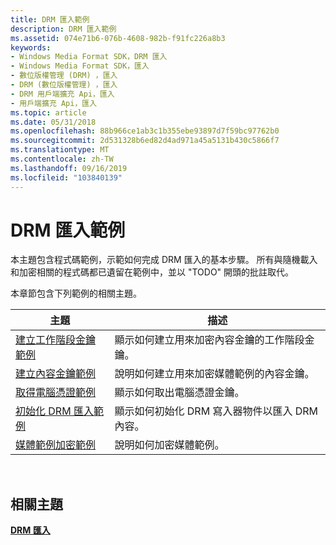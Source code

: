 ```yaml
---
title: DRM 匯入範例
description: DRM 匯入範例
ms.assetid: 074e71b6-076b-4608-982b-f91fc226a8b3
keywords:
- Windows Media Format SDK，DRM 匯入
- Windows Media Format SDK，匯入
- 數位版權管理 (DRM) ，匯入
- DRM (數位版權管理) ，匯入
- DRM 用戶端擴充 Api，匯入
- 用戶端擴充 Api，匯入
ms.topic: article
ms.date: 05/31/2018
ms.openlocfilehash: 88b966ce1ab3c1b355ebe93897d7f59bc97762b0
ms.sourcegitcommit: 2d531328b6ed82d4ad971a45a5131b430c5866f7
ms.translationtype: MT
ms.contentlocale: zh-TW
ms.lasthandoff: 09/16/2019
ms.locfileid: "103840139"
---
```

# <a name="drm-import-examples"></a>DRM 匯入範例

本主題包含程式碼範例，示範如何完成 DRM 匯入的基本步驟。 所有與隨機載入和加密相關的程式碼都已遺留在範例中，並以 "TODO" 開頭的批註取代。

本章節包含下列範例的相關主題。



| 主題                                                                  | 描述                                                            |
|------------------------------------------------------------------------|------------------------------------------------------------------------|
| [建立工作階段金鑰範例](create-session-key-example.md)           | 顯示如何建立用來加密內容金鑰的工作階段金鑰。      |
| [建立內容金鑰範例](create-content-key-example.md)           | 說明如何建立用來加密媒體範例的內容金鑰。        |
| [取得電腦憑證範例](get-machine-certificate-example.md) | 顯示如何取出電腦憑證金鑰。                     |
| [初始化 DRM 匯入範例](initialize-drm-import-example.md)     | 顯示如何初始化 DRM 寫入器物件以匯入 DRM 內容。 |
| [媒體範例加密範例](media-sample-encryption-example.md) | 說明如何加密媒體範例。                                    |



 

## <a name="related-topics"></a>相關主題

<dl> <dt>

[**DRM 匯入**](drm-import.md)
</dt> </dl>

 

 




